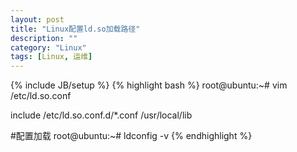 ```yaml
---
layout: post
title: "Linux配置ld.so加载路径"
description: ""
category: "Linux" 
tags: [Linux, 运维]
---
```

{% include JB/setup %}
{% highlight bash %}
root@ubuntu:~# vim /etc/ld.so.conf
  
include /etc/ld.so.conf.d/*.conf
/usr/local/lib
  
#配置加载
root@ubuntu:~# ldconfig -v
{% endhighlight %}
